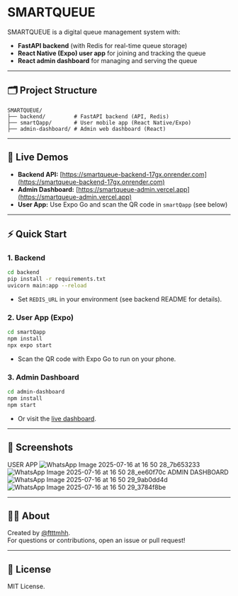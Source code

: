 # SMARTQUEUE

SMARTQUEUE is a digital queue management system with:
- **FastAPI backend** (with Redis for real-time queue storage)
- **React Native (Expo) user app** for joining and tracking the queue
- **React admin dashboard** for managing and serving the queue

---

## 🗂️ Project Structure

```
SMARTQUEUE/
├── backend/         # FastAPI backend (API, Redis)
├── smartQapp/       # User mobile app (React Native/Expo)
├── admin-dashboard/ # Admin web dashboard (React)
```

---

## 🚀 Live Demos

- **Backend API:** [https://smartqueue-backend-17gx.onrender.com](https://smartqueue-backend-17gx.onrender.com)
- **Admin Dashboard:** [https://smartqueue-admin.vercel.app](https://smartqueue-admin.vercel.app)
- **User App:** Use Expo Go and scan the QR code in `smartQapp` (see below)

---

## ⚡ Quick Start

### 1. **Backend**
```sh
cd backend
pip install -r requirements.txt
uvicorn main:app --reload
```
- Set `REDIS_URL` in your environment (see backend README for details).

### 2. **User App (Expo)**
```sh
cd smartQapp
npm install
npx expo start
```
- Scan the QR code with Expo Go to run on your phone.

### 3. **Admin Dashboard**
```sh
cd admin-dashboard
npm install
npm start
```
- Or visit the [live dashboard](https://smartqueue-admin.vercel.app).

---

## 📱 Screenshots
USER APP
![WhatsApp Image 2025-07-16 at 16 50 28_7b653233](https://github.com/user-attachments/assets/37440b36-7d70-4d9a-a217-dfa46b0963a8)
![WhatsApp Image 2025-07-16 at 16 50 28_ee60f70c](https://github.com/user-attachments/assets/9e3f0c43-12e9-4e1c-8d96-5ed5cd919de0)
ADMIN DASHBOARD
![WhatsApp Image 2025-07-16 at 16 50 29_9ab0dd4d](https://github.com/user-attachments/assets/275e8d92-1870-417c-9b09-62229d34087c)
![WhatsApp Image 2025-07-16 at 16 50 29_3784f8be](https://github.com/user-attachments/assets/c7c9b7be-8a45-41e2-aeff-ea7928ae36fa)


---

## 🙋‍♂️ About

Created by [@ftttmhh](https://github.com/ftttmhh).  
For questions or contributions, open an issue or pull request!

---

## 📝 License

MIT License.

